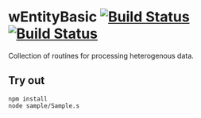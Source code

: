 
# wEntityBasic [![Build Status](https://travis-ci.org/Wandalen/wEntityBasic.svg?branch=master)](https://travis-ci.org/Wandalen/wEntityBasic) [![Build Status](https://ci.appveyor.com/api/projects/status/github/Wandalen/wentitybasic)](https://ci.appveyor.com/project/Wandalen/wentitybasic)

Collection of routines for processing heterogenous data.

## Try out
```
npm install
node sample/Sample.s
```





















